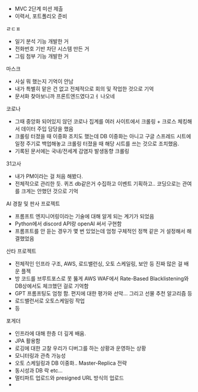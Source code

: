 - MVC 2단계 미션 제출
- 이력서, 포트폴리오 준비


ㄹㄷㅍ
- 일기 분석 기능 개발한 거
- 전화번호 기반 차단 시스템 만든 거
- 그림 첨부 기능 개발한 거


마스크
- 사실 뭐 했는지 기억이 안남
- 내가 특별히 맡은 건 없고 전체적으로 회의 및 작업한 것으로 기억
- 문서화 찾아보니까 프론트엔드였다고ㅓ 나오네

코로나
- 그때 중앙화 되어있지 않던 코로나 집계를 여러 사이트에서 크롤링 + 크로스 체킹해서 데이터 주입 담당을 했음
- 크롤링 터졌을 때 이중화 조치도 했는데 DB 이중화는 아니고 구글 스프레드 시트에 일정 주기로 백업해놓고 크롤링 터졌을 때 해당 시트를 쓰는 것으로 조치했음.
- 기록된 문서에는 국내/전세계 감염자 발생동향 크롤링

31고사
- 내가 PM이라는 걸 처음 해봤다.
- 전체적으로 관리한 듯. 퀴즈 db같은거 수집하고 이벤트 기획하고.. 코딩으로는 관여를 크게는 안했던 것으로 기억

AI 경찰 및 판사 프로젝트
- 프롬프트 엔지니어링이라는 기술에 대해 알게 되는 계기가 되었음
- Python에서 discord API랑 openAI 써서 구현함
- 프롬프트를 안 듣는 경우가 몇 번 있었는데 엄청 구체적인 정책 같은 거 설정해서 해결했었음

산타 프로젝트
- 전체적인 인프라 구조, AWS, 로드밸런싱, 오토 스케일링, 보안 등 진짜 많은 걸 배운 플젝
- 방 코드를 브루트포스로 못 뚫게 AWS WAF에서 Rate-Based Blacklistening와 DB상에서도 체크했던 걸로 기억함
- GPT 프롬프팅도 엄청 함. 편지에 대한 평가와 선악... 그리고 선물 추천 알고리즘 등
- 로드밸런서로 오토스케일링 작업
- 등

포게더
- 인프라에 대해 한층 더 깊게 배움.
- JPA 활용함
- 로깅에 대한 고찰 우리가 디버그를 하는 상황과 운영하는 상황
- 모니터링과 관측 가능성
- 오토 스케일링과 DB 이중화.. Master-Replica 전략
- 동시성과 DB 락 etc...
- 멀티파트 업로드와 presigned URL 방식의 업로드
- 